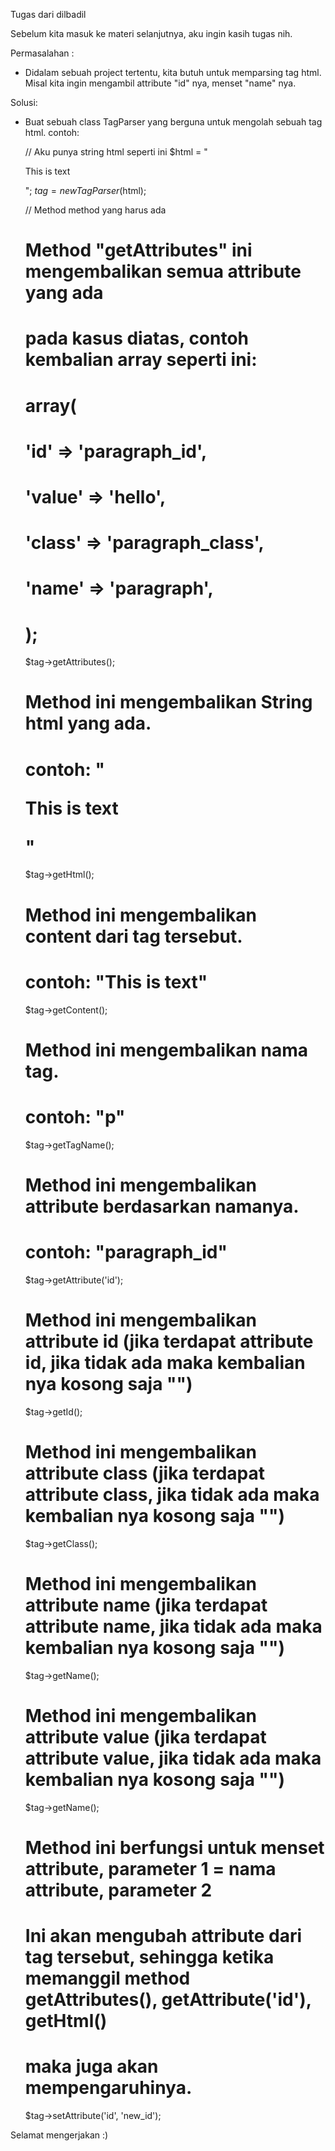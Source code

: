 Tugas dari dilbadil

Sebelum kita masuk ke materi selanjutnya, aku ingin kasih tugas nih.

Permasalahan :
- Didalam sebuah project tertentu, kita butuh untuk memparsing tag html. Misal kita ingin mengambil attribute "id" nya, menset "name" nya.

Solusi:
- Buat sebuah class TagParser yang berguna untuk mengolah sebuah tag html.
    contoh:
     
    // Aku punya string html seperti ini 
    $html = "<p id='paragraph_id' value='hello' class='paragraph_class' name='paragraph'>This is text</p>";
    $tag = new TagParser($html);
   
    // Method method yang harus ada

    
    # Method "getAttributes" ini mengembalikan semua attribute yang ada
    # pada kasus diatas, contoh kembalian array seperti ini:
    # array(
    #    'id' => 'paragraph_id',
    #    'value' => 'hello',
    #    'class' => 'paragraph_class',
    #    'name' => 'paragraph',
    # );
    $tag->getAttributes();

    
    # Method ini mengembalikan String html yang ada.
    # contoh: "<p id='paragraph_id' value='hello' class='paragraph_class' name='paragraph'>This is text</p>"
    $tag->getHtml();

    # Method ini mengembalikan content dari tag tersebut.
    # contoh: "This is text"
    $tag->getContent();

    # Method ini mengembalikan nama tag.
    # contoh: "p"
    $tag->getTagName();

    # Method ini mengembalikan attribute berdasarkan namanya.
    # contoh: "paragraph_id"
    $tag->getAttribute('id');

    # Method ini mengembalikan attribute id (jika terdapat attribute id, jika tidak ada maka kembalian nya kosong saja "")
    $tag->getId();

    # Method ini mengembalikan attribute class (jika terdapat attribute class, jika tidak ada maka kembalian nya kosong saja "")
    $tag->getClass();

    # Method ini mengembalikan attribute name (jika terdapat attribute name, jika tidak ada maka kembalian nya kosong saja "")
    $tag->getName();

    # Method ini mengembalikan attribute value (jika terdapat attribute value, jika tidak ada maka kembalian nya kosong saja "")
    $tag->getName();

    
    # Method ini berfungsi untuk menset attribute, parameter 1 = nama attribute, parameter 2
    # Ini akan mengubah attribute dari tag tersebut, sehingga ketika memanggil method getAttributes(), getAttribute('id'), getHtml()
    # maka juga akan mempengaruhinya.
    $tag->setAttribute('id', 'new_id');


Selamat mengerjakan :)
